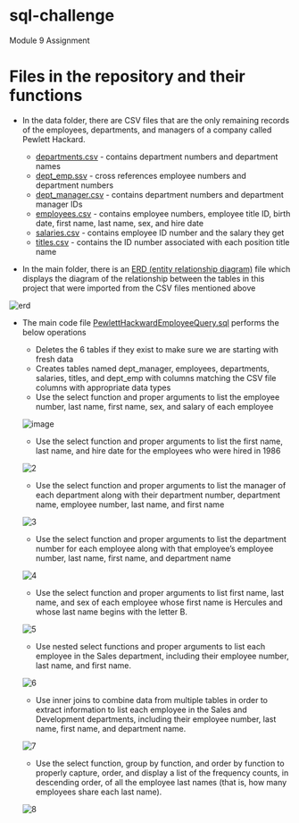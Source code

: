 # sql-challenge
Module 9 Assignment

# Files in the repository and their functions
- In the data folder, there are CSV files that are the only remaining records of the employees, departments, and managers of a company called Pewlett Hackard.
    - <ins>departments.csv</ins> - contains department numbers and department names
    - <ins>dept_emp.ssv</ins> - cross references employee numbers and department numbers
    - <ins>dept_manager.csv</ins> - contains department numbers and department manager IDs
    - <ins>employees.csv</ins> - contains employee numbers, employee title ID, birth date, first name, last name, sex, and hire date
    - <ins>salaries.csv</ins> - contains employee ID number and the salary they get
    - <ins>titles.csv</ins> - contains the ID number associated with each position title name

- In the main folder, there is an <ins>ERD (entity relationship diagram)</ins> file which displays the diagram of the relationship between the tables in this project that were imported from the CSV files mentioned above

![erd](https://github.com/user-attachments/assets/94e4ac37-0315-482d-a73b-daff6f32fd02)

- The main code file <ins>PewlettHackwardEmployeeQuery.sql</ins> performs the below operations
    - Deletes the 6 tables if they exist to make sure we are starting with fresh data
    - Creates tables named dept_manager, employees, departments, salaries, titles, and dept_emp with columns matching the CSV file columns with appropriate data types
    -  Use the select function and proper arguments to list the employee number, last name, first name, sex, and salary of each employee

  ![image](https://github.com/user-attachments/assets/3a071418-4f52-4735-9994-00f141d5e865)

    - Use the select function and proper arguments to list the first name, last name, and hire date for the employees who were hired in 1986

  ![2](https://github.com/user-attachments/assets/4538b898-7a8a-475b-9d44-1d6ea32558b6)

   - Use the select function and proper arguments to list the manager of each department along with their department number, department name, employee number, last name, and first name
 
  ![3](https://github.com/user-attachments/assets/4bc08fe8-d5e3-4c76-acca-b0b9a482b447)

  - Use the select function and proper arguments to list the department number for each employee along with that employee’s employee number, last name, first name, and department name
 
  ![4](https://github.com/user-attachments/assets/c09b2f8f-920d-4ab7-aa1b-cf768e15e979)

  - Use the select function and proper arguments to list first name, last name, and sex of each employee whose first name is Hercules and whose last name begins with the letter B.

  ![5](https://github.com/user-attachments/assets/fcda5b06-04d9-4aca-945a-a9ebba539734)

  - Use nested select functions and proper arguments to list each employee in the Sales department, including their employee number, last name, and first name.

  ![6](https://github.com/user-attachments/assets/c96a2643-d6ba-4e52-8380-3e9b6022716d)

  - Use inner joins to combine data from multiple tables in order to extract information to list each employee in the Sales and Development departments, including their employee number, last name, first name, and department name.

  ![7](https://github.com/user-attachments/assets/6e39d054-658a-472e-ad2d-d2945e6b7af8)

  - Use the select function, group by function, and order by function to properly capture, order, and display a list of the frequency counts, in descending order, of all the employee last names (that is, how many employees share each last name).

  ![8](https://github.com/user-attachments/assets/8d3ae6ba-06f9-44a5-9efa-a4445843da82)
